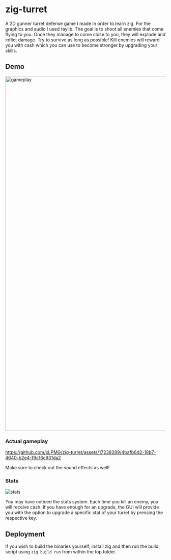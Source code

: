 # zig-turret

A 2D gunner turret defense game I made in order to learn zig. For the graphics and audio I used raylib.
The goal is to shoot all enemies that come flying to you. Once they manage to come close to you,
they will explode and inflict damage. Try to survive as long as possible!
Kill enemies will reward you with cash which you can use to become stronger by upgrading your skills.

## Demo

<img width="1112" alt="gameplay" src="https://github.com/xLPMG/zig-turret/assets/17238289/c1cb81db-d37a-4e41-9f01-7b77a08d6877">

### Actual gameplay

https://github.com/xLPMG/zig-turret/assets/17238289/4bafb6d2-18b7-4640-b2e4-f9c16c931da2

Make sure to check out the sound effects as well!


### Stats

![stats](https://github.com/xLPMG/zig-turret/assets/17238289/6c7c17b1-53c2-400f-905c-0338055f3394)

You may have noticed the stats system. Each time you kill an enemy, you will receive cash. 
If you have enough for an upgrade, the GUI will provide you with the option to upgrade a specific stat 
of your turret by pressing the respective key.

## Deployment

If you wish to build the binaries yourself, install zig and then run the build script using ``zig build run`` from within the top folder.
